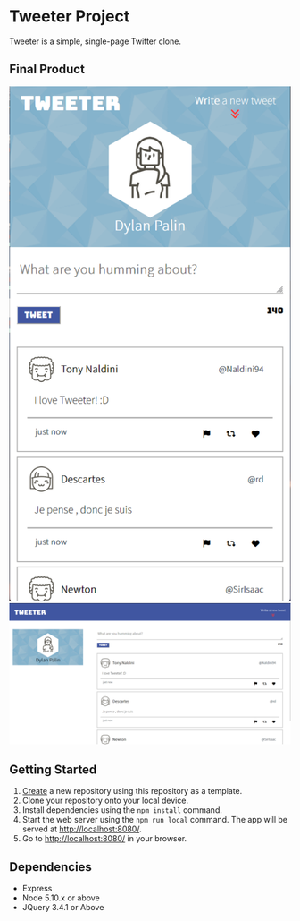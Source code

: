 # Tweeter Project

Tweeter is a simple, single-page Twitter clone.

## Final Product
!["screenshot description"](https://github.com/DylanPalin/tweeter-project/blob/master/docs/aaaaa.png?raw=true)
!["screenshot description"](https://github.com/DylanPalin/tweeter-project/blob/master/docs/Screenshot%202023-12-13%20004159.png?raw=true)


## Getting Started

1. [Create](https://docs.github.com/en/repositories/creating-and-managing-repositories/creating-a-repository-from-a-template) a new repository using this repository as a template.
2. Clone your repository onto your local device.
3. Install dependencies using the `npm install` command.
3. Start the web server using the `npm run local` command. The app will be served at <http://localhost:8080/>.
4. Go to <http://localhost:8080/> in your browser.

## Dependencies

- Express
- Node 5.10.x or above
- JQuery 3.4.1 or Above
